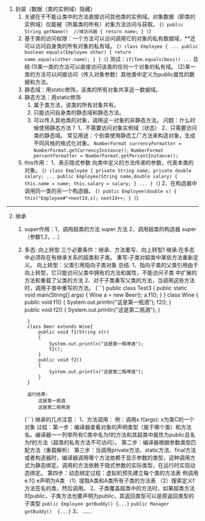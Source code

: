 1. 封装（数据（类的实例域）隐藏）
    1. 关键在于不能让类中的方法直接访问其他类的实例域。对象数据（即类的实例域）仅能被（所属类的所有）对象方法访问与获取。
    (```)
        public String getName()  //域访问器
        {
	        return name;
        }
    (```)
    2. 基于类的访问权限：一个方法可以访问调用它的对象的私有数据域，**还可以访问自身类的所有对象的私有域。
    (```)
        class Employee
        {
	        ...
	        public boolean equals(Employee other)
	        {
		        return name.equals(other.name);
	        }
        }
    (```)
    测试：`if(Tom.equals(boss)) ...`
    总结:(1)某一类的方法可以直接访问该类的任何一个对象的私有域。
         (2)某一类的方法可以间接访问（传入对象参数）其他类中定义为public属性的数据和方法。
    3. 静态域：用static修饰，该类的所有对象共享这一数据域。
    4. 静态方法：用static修饰
        1. 属于类方法，该类的所有对象共有。
        2. 只能访问自身类的静态域和静态方法。
        3. 可以传入其他类的对象，调用这一对象的非静态方法。
        问题：什么时候使用静态方法？
        1、不需要访问对象实例域（状态）
        2、只需要访问类的静态域。
        常见用途：个别类使用静态工厂方法来构造对象，生成不同风格的格式化对象。
        `NumberFormat currencyFormatter = NumberFormat.getCurrencyInstance();`
        `NumberFormat percentFormatter = NumberFormat.getPercentInstance();`
    5. this作用：
        1、表示隐式参数	向类中定义的方法传递的参数，代表本类的对象。
        (```)
            class Employee
            {
	            private String name;
	            private double salary;
	            ...
	            public Employee(String name,double salary)
	            {
		            this.name = name;
		            this.salary = salary;
	            }
	        ...
            }
        (```)
        2、在构造器中调用同一类的另一个构造器。
        (```)
            public Employee(double s)
            {
	            this("Employee#"+nextId,s);
	            nextId++;
            }
        (```)
---
2. 继承
    1. super作用：1、调用超类的方法  super.方法
	            2、调用超类的构造器  super（参数1,2，...）
    2. 多态:    向上转型
        三个必要条件：继承、方法重写、向上转型1
        继承:在多态中必须存在有继承关系的超类和子类。
        重写:子类对超类中某些方法重新定义。
        向上转型：父类引用指向子类对象
    总结:
        1、指向子类的父类引用由于向上转型，它只能访问父类中拥有的方法和属性，不能访问子类 中扩展的方法和重载了父类的方法
        2、对于子类重写父类的方法，当调用这些方法时，调用子类中重写的方法。
        (```)
            public class Test3 {
                public static void main(String[] args) {
                    Wine a = new Beer();
                    a.f1();
                }
            }
            class Wine {
                public void f1()
                {
                    System.out.println("这是第一瓶酒");
                    f2();
                }           
                public void f2()
                {
                    System.out.println("这是第二瓶酒");
                }

            }
            class Beer extends Wine{
                public void f1(String str)
                {
                    System.out.println("这是第一瓶啤酒");
                    f2();
                }
                public void f2()
                {
                    System.out.println("这是第二瓶啤酒");
                }
            }

            运行结果:
                这是第一瓶酒
                这是第二瓶啤酒
        (```)
    继承的几点注意：
        1、方法调用：  例：调用x.f(args):  x为类C的一个对象
            过程：第一步：编译器查看对象的声明类型（属于哪个类）和方法名。编译器一一列举所有C类中名为f的方法和其超类中属性为public且名为f的方法（超类的私有方法不可访问）。
            第二步：编译器根据参数类型匹配方法（重载解析）
            第三步：当调用private方法、static方法、final方法或者构造器时，编译器调用哪个方法依赖于显示参数的类型，这种调用方式为静态绑定。调用的方法依赖于隐式参数的实际类型，在运行时实现动态绑定。
            第四步：动态绑定过程：虚拟机预先建立每个类的方法表
		        例调用e.f()  e声明为A类
		        （1）提取A类和A类所有子类的方法表
		        （2）搜索定义f方法签名的类，然后调用。 
        2、子类覆盖超类中的方法时，如果超类方法时public，子类方法也要声明为public，其返回类型可以是原返回类型的子类型 
        `public Employee getBuddy()	{...}`
        `public Manager getBuddy()	{...}`
        3、 ......